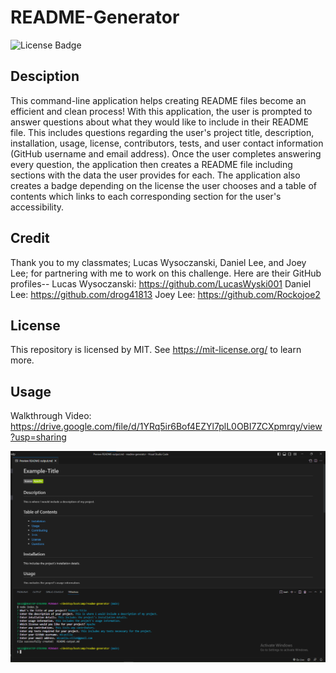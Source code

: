 # README-Generator
![License Badge](https://shields.io/badge/license-MIT-green)

## Desciption
This command-line application helps creating README files become an efficient and clean process! With this application, the user is prompted to answer questions about what they would like to include in their README file. This includes questions regarding the user's project title, description, installation, usage, license, contributors, tests, and user contact information (GitHub username and email address). Once the user completes answering every question, the application then creates a README file including sections with the data the user provides for each. The application also creates a badge depending on the license the user chooses and a table of contents which links to each corresponding section for the user's accessibility.

## Credit
Thank you to my classmates; Lucas Wysoczanski, Daniel Lee, and Joey Lee; for partnering with me to work on this challenge. Here are their GitHub profiles--
Lucas Wysoczanski: https://github.com/LucasWyski001
Daniel Lee: https://github.com/drog41813
Joey Lee: https://github.com/Rockojoe2

## License
This repository is licensed by MIT. See https://mit-license.org/ to learn more.

## Usage
Walkthrough Video: https://drive.google.com/file/d/1YRq5ir6Bof4EZYl7plL0OBI7ZCXpmrqy/view?usp=sharing

![Application Screenshot](readme-generator-screenshot.png)